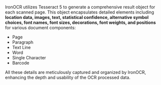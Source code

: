 IronOCR utilizes Tesseract 5 to generate a comprehensive result object for each scanned page. This object encapsulates detailed elements including **location data, images, text, statistical confidence, alternative symbol choices, font names, font sizes, decorations, font weights, and positions** for various document components:

- Page
- Paragraph
- Text Line
- Word
- Single Character
- Barcode

All these details are meticulously captured and organized by IronOCR, enhancing the depth and usability of the OCR processed data.
